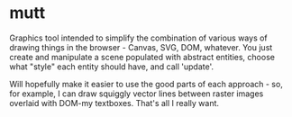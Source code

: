 mutt
====

Graphics tool intended to simplify the combination of various ways of drawing things in the browser - Canvas, SVG, DOM, whatever. You just create and manipulate a scene populated with abstract entities, choose what "style" each entity should have, and call 'update'.

Will hopefully make it easier to use the good parts of each approach - so, for example, I can draw squiggly vector lines between raster images overlaid with DOM-my textboxes. That's all I really want.